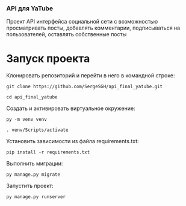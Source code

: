 ### API для YaTube

Проект API интерфейса социальной сети с возможностью просматривать посты, добавлять комментарии,
подписываться на пользователей, оставлять собственные посты

# Запуск проекта

Клонировать репозиторий и перейти в него в командной строке:

```
git clone https://github.com/SergeSGH/api_final_yatube.git
```

```
cd api_final_yatube
```

Cоздать и активировать виртуальное окружение:

```
py -m venv venv
```

```
. venv/Scripts/activate
```

Установить зависимости из файла requirements.txt:

```
pip install -r requirements.txt
```

Выполнить миграции:

```
py manage.py migrate
```

Запустить проект:

```
py manage.py runserver
```
